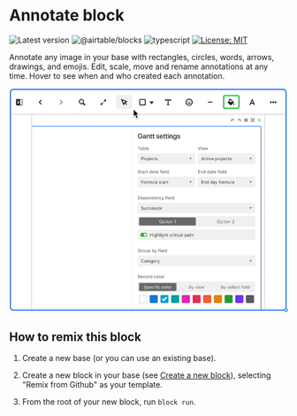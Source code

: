 # Annotate block

![Latest version](https://img.shields.io/github/package-json/v/AmrEsyd/annotate)
![@airtable/blocks](https://img.shields.io/github/package-json/dependency-version/AmrEsyd/annotate/@airtable/blocks)
![typescript](https://img.shields.io/github/package-json/dependency-version/AmrEsyd/annotate/dev/typescript)
[![License: MIT](https://img.shields.io/badge/License-MIT-blue.svg)](https://opensource.org/licenses/MIT)

Annotate any image in your base with rectangles, circles, words, arrows, drawings, and emojis. Edit, scale, move and rename annotations at any time. Hover to see when and who created each annotation.

<p align="center">
<img src="media/block.gif" alt="Annotate block preview" width="600" />
</p>

## How to remix this block

1. Create a new base (or you can use an existing base).

2. Create a new block in your base (see
   [Create a new block](https://airtable.com/developers/blocks/guides/hello-world-tutorial#create-a-new-block)),
   selecting "Remix from Github" as your template.

3. From the root of your new block, run `block run`.
